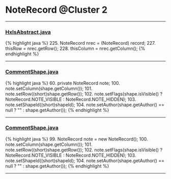 # NoteRecord @Cluster 2

***

### [HxlsAbstract.java](https://searchcode.com/codesearch/view/68613461/)
{% highlight java %}
225. NoteRecord nrec = (NoteRecord) record;
227. thisRow = nrec.getRow();
228. thisColumn = nrec.getColumn();
{% endhighlight %}

***

### [CommentShape.java](https://searchcode.com/codesearch/view/15642359/)
{% highlight java %}
60. private NoteRecord note;
100.     note.setColumn(shape.getColumn());
101.     note.setRow((short)shape.getRow());
102.     note.setFlags(shape.isVisible() ? NoteRecord.NOTE_VISIBLE : NoteRecord.NOTE_HIDDEN);
103.     note.setShapeId((short)shapeId);
104.     note.setAuthor(shape.getAuthor() == null ? "" : shape.getAuthor());
{% endhighlight %}

***

### [CommentShape.java](https://searchcode.com/codesearch/view/15642359/)
{% highlight java %}
99. NoteRecord note = new NoteRecord();
100. note.setColumn(shape.getColumn());
101. note.setRow((short)shape.getRow());
102. note.setFlags(shape.isVisible() ? NoteRecord.NOTE_VISIBLE : NoteRecord.NOTE_HIDDEN);
103. note.setShapeId((short)shapeId);
104. note.setAuthor(shape.getAuthor() == null ? "" : shape.getAuthor());
{% endhighlight %}

***


